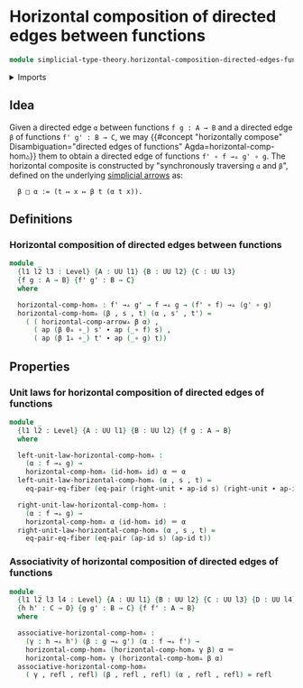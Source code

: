 # Horizontal composition of directed edges between functions

```agda
module simplicial-type-theory.horizontal-composition-directed-edges-functions where
```

<details><summary>Imports</summary>

```agda
open import foundation.action-on-identifications-functions
open import foundation.cartesian-product-types
open import foundation.dependent-pair-types
open import foundation.equality-cartesian-product-types
open import foundation.equality-dependent-pair-types
open import foundation.equivalences
open import foundation.function-extensionality
open import foundation.function-types
open import foundation.functoriality-cartesian-product-types
open import foundation.functoriality-dependent-pair-types
open import foundation.homotopies
open import foundation.identity-types
open import foundation.retractions
open import foundation.sections
open import foundation.type-arithmetic-dependent-function-types
open import foundation.type-theoretic-principle-of-choice
open import foundation.universe-levels

open import orthogonal-factorization-systems.extensions-maps

open import simplicial-type-theory.arrows
open import simplicial-type-theory.directed-edges
open import simplicial-type-theory.directed-interval-type
open import simplicial-type-theory.horizontal-composition-arrows-functions
```

</details>

## Idea

Given a directed edge `α` between functions `f g : A → B` and a directed edge
`β` of functions `f' g' : B → C`, we may
{{#concept "horizontally compose" Disambiguation="directed edges of functions" Agda=horizontal-comp-hom▵}}
them to obtain a directed edge of functions `f' ∘ f →▵ g' ∘ g`. The horizontal
composite is constructed by "synchronously traversing `α` and `β`", defined on
the underlying [simplicial arrows](simplicial-type-theory.arrows.md) as:

```text
  β □ α := (t ↦ x ↦ β t (α t x)).
```

## Definitions

### Horizontal composition of directed edges between functions

```agda
module _
  {l1 l2 l3 : Level} {A : UU l1} {B : UU l2} {C : UU l3}
  {f g : A → B} {f' g' : B → C}
  where

  horizontal-comp-hom▵ : f' →▵ g' → f →▵ g → (f' ∘ f) →▵ (g' ∘ g)
  horizontal-comp-hom▵ (β , s , t) (α , s' , t') =
    ( ( horizontal-comp-arrow▵ β α) ,
      ( ap (β 0▵ ∘_) s' ∙ ap (_∘ f) s) ,
      ( ap (β 1▵ ∘_) t' ∙ ap (_∘ g) t))
```

## Properties

### Unit laws for horizontal composition of directed edges of functions

```agda
module _
  {l1 l2 : Level} {A : UU l1} {B : UU l2} {f g : A → B}
  where

  left-unit-law-horizontal-comp-hom▵ :
    (α : f →▵ g) →
    horizontal-comp-hom▵ (id-hom▵ id) α ＝ α
  left-unit-law-horizontal-comp-hom▵ (α , s , t) =
    eq-pair-eq-fiber (eq-pair (right-unit ∙ ap-id s) (right-unit ∙ ap-id t))

  right-unit-law-horizontal-comp-hom▵ :
    (α : f →▵ g) →
    horizontal-comp-hom▵ α (id-hom▵ id) ＝ α
  right-unit-law-horizontal-comp-hom▵ (α , s , t) =
    eq-pair-eq-fiber (eq-pair (ap-id s) (ap-id t))
```

### Associativity of horizontal composition of directed edges of functions

```agda
module _
  {l1 l2 l3 l4 : Level} {A : UU l1} {B : UU l2} {C : UU l3} {D : UU l4}
  {h h' : C → D} {g g' : B → C} {f f' : A → B}
  where

  associative-horizontal-comp-hom▵ :
    (γ : h →▵ h') (β : g →▵ g') (α : f →▵ f') →
    horizontal-comp-hom▵ (horizontal-comp-hom▵ γ β) α ＝
    horizontal-comp-hom▵ γ (horizontal-comp-hom▵ β α)
  associative-horizontal-comp-hom▵
    ( γ , refl , refl) (β , refl , refl) (α , refl , refl) = refl
```

